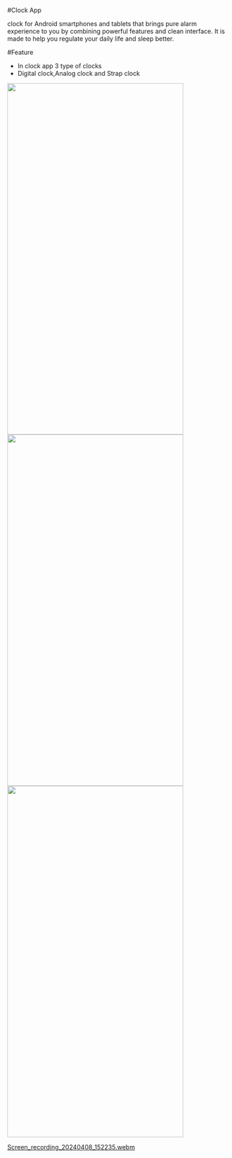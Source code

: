 #Clock App

clock for Android smartphones and tablets that brings pure alarm experience to you by combining powerful features and clean interface.
It is made to help you regulate your daily life and sleep better.

#Feature

- In clock app 3 type of clocks
- Digital clock,Analog clock and Strap clock

<p>
  <img src = "https://github.com/Hitesh910/clock_app/assets/154861495/dda02c76-5c34-4635-b278-39dfedf8f33c"height="800"width="400"/>
   <img src = "https://github.com/Hitesh910/clock_app/assets/154861495/58b00349-3c74-4a4d-a1cd-5aff95967aec"height="800"width="400"/>
   <img src = "https://github.com/Hitesh910/clock_app/assets/154861495/a70a23d4-5380-42ea-950f-910769baf69c"height="800"width="400"/>
</p>


[Screen_recording_20240408_152235.webm](https://github.com/Hitesh910/clock_app/assets/154861495/dd2d81be-5c40-445d-aefe-cc5b6185c487)

